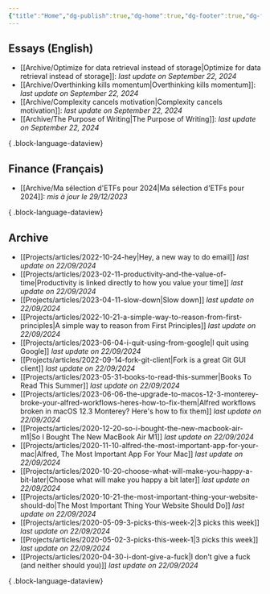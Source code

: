 ```yaml
---
{"title":"Home","dg-publish":true,"dg-home":true,"dg-footer":true,"dg-footer-position":1,"permalink":"/projects/digital-garden/noob-think-digital-garden-home/","tags":["gardenEntry"],"dgPassFrontmatter":true,"updated":"2024-09-22T21:34:55.489+02:00"}
---
```


## Essays (English)

- [[Archive/Optimize for data retrieval instead of storage\|Optimize for data retrieval instead of storage]]:  *last update on September 22, 2024*
- [[Archive/Overthinking kills momentum\|Overthinking kills momentum]]:  *last update on September 22, 2024*
- [[Archive/Complexity cancels motivation\|Complexity cancels motivation]]:  *last update on September 22, 2024*
- [[Archive/The Purpose of Writing\|The Purpose of Writing]]:  *last update on September 22, 2024*

{ .block-language-dataview}
## Finance (Français) 
- [[Archive/Ma sélection d'ETFs pour 2024\|Ma sélection d'ETFs pour 2024]]:  *mis à jour le 29/12/2023*

{ .block-language-dataview}
## Archive
- [[Projects/articles/2022-10-24-hey\|Hey, a new way to do email]] *last update on 22/09/2024*
- [[Projects/articles/2023-02-11-productivity-and-the-value-of-time\|Productivity is linked directly to how you value your time]] *last update on 22/09/2024*
- [[Projects/articles/2023-04-11-slow-down\|Slow down]] *last update on 22/09/2024*
- [[Projects/articles/2022-10-21-a-simple-way-to-reason-from-first-principles\|A simple way to reason from First Principles]] *last update on 22/09/2024*
- [[Projects/articles/2023-06-04-i-quit-using-from-google\|I quit using Google]] *last update on 22/09/2024*
- [[Projects/articles/2022-09-14-fork-git-client\|Fork is a great Git GUI client]] *last update on 22/09/2024*
- [[Projects/articles/2023-05-31-books-to-read-this-summer\|Books To Read This Summer]] *last update on 22/09/2024*
- [[Projects/articles/2023-06-06-the-upgrade-to-macos-12-3-monterey-broke-your-alfred-workflows-heres-how-to-fix-them\|Alfred workflows broken in macOS 12.3 Monterey? Here's how to fix them]] *last update on 22/09/2024*
- [[Projects/articles/2020-12-20-so-i-bought-the-new-macbook-air-m1\|So I Bought The New MacBook Air M1]] *last update on 22/09/2024*
- [[Projects/articles/2020-11-10-alfred-the-most-important-app-for-your-mac\|Alfred, The Most Important App For Your Mac]] *last update on 22/09/2024*
- [[Projects/articles/2020-10-20-choose-what-will-make-you-happy-a-bit-later\|Choose what will make you happy a bit later]] *last update on 22/09/2024*
- [[Projects/articles/2020-10-21-the-most-important-thing-your-website-should-do\|The Most Important Thing Your Website Should Do]] *last update on 22/09/2024*
- [[Projects/articles/2020-05-09-3-picks-this-week-2\|3 picks this week]] *last update on 22/09/2024*
- [[Projects/articles/2020-05-02-3-picks-this-week-1\|3 picks this week]] *last update on 22/09/2024*
- [[Projects/articles/2020-04-30-i-dont-give-a-fuck\|I don't give a fuck (and neither should you)]] *last update on 22/09/2024*

{ .block-language-dataview}